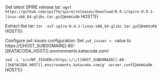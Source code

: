 Get latest SPIRE release tar:
 `wget https://github.com/spiffe/spire/releases/download/0.9.1/spire-0.9.1-linux-x86_64-glibc.tar.gz`{{execute HOST1}}

Extract the tar:
`tar -xvf spire-0.9.1-linux-x86_64-glibc.tar.gz`{{execute HOST1}}

Configure jwt issues configuration:
Set `jwt_issuer = ` value to https://[[HOST_SUBDOMAIN]]-80-[[KATACODA_HOST]].environments.katacoda.com/

`sed -i 's/<JWT_ISSUER>/https:\/\/[[HOST_SUBDOMAIN]]-80-[[KATACODA_HOST]].environments.katacoda.com/g' server.conf`{{execute HOST1}} 